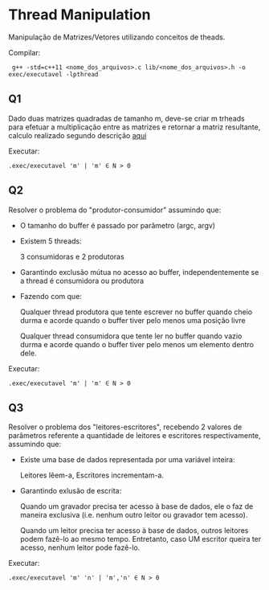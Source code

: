 # Thread Manipulation

Manipulação de Matrizes/Vetores utilizando conceitos de theads.

Compilar:

` g++ -std=c++11 <nome_dos_arquivos>.c lib/<nome_dos_arquivos>.h -o exec/executavel -lpthread`

## Q1
Dado duas matrizes quadradas de tamanho m, deve-se criar m trheads para efetuar a multiplicação entre as matrizes e retornar a matriz resultante, calculo realizado segundo descrição [aqui](http://mundoeducacao.bol.uol.com.br/matematica/multiplicacao-matrizes.htm)

Executar:

` .exec/executavel 'm' | 'm' ∈ N > 0 `


## Q2
Resolver o problema do "produtor-consumidor" assumindo que:
* O tamanho do buffer é passado por parâmetro (argc, argv)
* Existem 5 threads:

	3 consumidoras e 2 produtoras

* Garantindo exclusão mútua no acesso ao buffer, independentemente se a thread é consumidora ou produtora
* Fazendo com que:

	Qualquer thread produtora que tente escrever no buffer quando cheio durma e acorde quando o buffer tiver pelo menos uma posição livre

	Qualquer thread consumidora que tente ler no buffer quando vazio durma e acorde quando o buffer tiver pelo menos um elemento dentro dele.

Executar:

` .exec/executavel 'm' | 'm' ∈ N > 0 `

## Q3
Resolver o problema dos "leitores-escritores", recebendo 2 valores de parâmetros referente a quantidade de leitores e escritores respectivamente, assumindo que:
* Existe uma base de dados representada por uma variável inteira:

	Leitores lêem-a, Escritores incrementam-a.

* Garantindo exlusão de escrita:

	Quando um gravador precisa ter acesso à base de dados, ele o faz de maneira exclusiva (i.e. nenhum outro leitor ou gravador tem acesso).

	Quando um leitor precisa ter acesso à base de dados, outros leitores podem fazê-lo ao mesmo tempo. Entretanto, caso UM escritor queira ter acesso, nenhum leitor pode fazê-lo.

Executar:

` .exec/executavel 'm' 'n' | 'm','n' ∈ N > 0 `